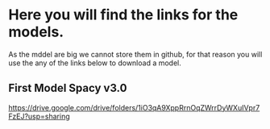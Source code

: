 # Here you will find the links for the models. 
As the mddel are big we cannot store them in github, for that reason you will use the any of the links below to download a model.

## First Model Spacy v3.0
https://drive.google.com/drive/folders/1iO3qA9XppRrnOqZWrrDyWXuIVpr7FzEJ?usp=sharing
